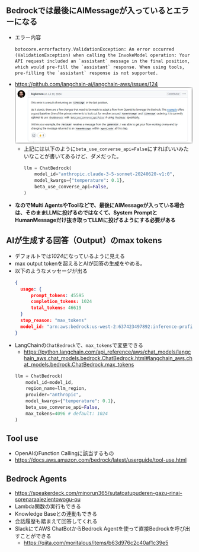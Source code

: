 ## Bedrockでは最後にAIMessageが入っているとエラーになる
- エラー内容  
  ```shell
  botocore.errorfactory.ValidationException: An error occurred (ValidationException) when calling the InvokeModel operation: Your API request included an `assistant` message in the final position, which would pre-fill the `assistant` response. When using tools, pre-filling the `assistant` response is not supported.
  ```
- https://github.com/langchain-ai/langchain-aws/issues/124  
  ![](../../AWS/image/Bedrock_AIMessage_in_the_last_error.jpg)
  - 上記には以下のように`beta_use_converse_api=False`にすればいいみたいなことが書いてあるけど、ダメだった。  
    ```python
    llm = ChatBedrock(
        model_id="anthropic.claude-3-5-sonnet-20240620-v1:0",
        model_kwargs={"temperature": 0.1},
        beta_use_converse_api=False,
    )
    ```
- **なのでMulti AgentsやToolなどで、最後にAIMessageが入っている場合は、そのままLLMに投げるのではなくて、System PromptとHumanMessageだけ抜き取ってLLMに投げるようにする必要がある**

## AIが生成する回答（Output）のmax tokens
- デフォルトでは*1024*になっているように見える
- max output tokenを超えるとAIが回答の生成をやめる。
- 以下のようなメッセージが出る  
  ```json
  {
  	usage: {
  		prompt_tokens: 45595
  		completion_tokens: 1024
  		total_tokens: 46619
  	}
  	stop_reason: "max_tokens"
  	model_id: "arn:aws:bedrock:us-west-2:637423497892:inference-profile/us.anthropic.claude-3-7-sonnet-20250219-v1:0"
  }
  ```
- LangChainの`ChatBedrock`で、`max_tokens`で変更できる
  - https://python.langchain.com/api_reference/aws/chat_models/langchain_aws.chat_models.bedrock.ChatBedrock.html#langchain_aws.chat_models.bedrock.ChatBedrock.max_tokens  
  ```python
  llm = ChatBedrock(
      model_id=model_id,
      region_name=llm_region,
      provider="anthropic",
      model_kwargs={"temperature": 0.1},
      beta_use_converse_api=False,
      max_tokens=4096 # default: 1024
  )
  ```

## Tool use
- OpenAIのFunction Callingに該当するもの
- https://docs.aws.amazon.com/bedrock/latest/userguide/tool-use.html

## Bedrock Agents
- https://speakerdeck.com/minorun365/sutatoatupuderen-gazu-rinai-sorenaraaiezientowogu-ou
- Lambda関数の実行もできる
- Knowledge Baseとの連動もできる
- 会話履歴も踏まえて回答してくれる
- SlackにてAWS ChatBotからBedrock Agentを使って直接Bedrockを呼び出すことができる
  - https://qiita.com/moritalous/items/b63d976c2c40af1c39e5